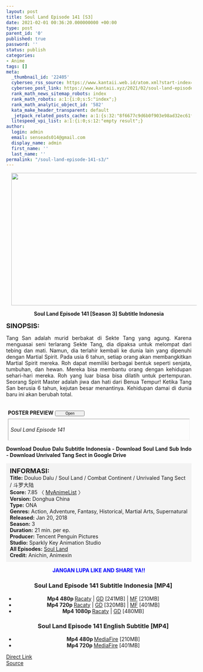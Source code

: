 ```yaml
---
layout: post
title: Soul Land Episode 141 [S3]
date: 2021-02-01 00:36:20.000000000 +00:00
type: post
parent_id: '0'
published: true
password: ''
status: publish
categories:
- Anime
tags: []
meta:
  _thumbnail_id: '22405'
  cyberseo_rss_source: https://www.kantaii.web.id/atom.xml?start-index=1&max-results=150
  cyberseo_post_link: https://www.kantaii.xyz/2021/02/soul-land-episode-141-s3.html
  rank_math_news_sitemap_robots: index
  rank_math_robots: a:1:{i:0;s:5:"index";}
  rank_math_analytic_object_id: '582'
  kata_make_header_transparent: default
  _jetpack_related_posts_cache: a:1:{s:32:"8f6677c9d6b0f903e98ad32ec61f8deb";a:2:{s:7:"expires";i:1663053209;s:7:"payload";a:0:{}}}
  litespeed_vpi_list: a:1:{i:0;s:12:"empty result";}
author:
  login: admin
  email: senseads014@gmail.com
  display_name: admin
  first_name: ''
  last_name: ''
permalink: "/soul-land-episode-141-s3/"
---
```

<div class="separator" style="clear: both; text-align: center;"><a href="https://1.bp.blogspot.com/-hTgPk39uteU/YBdL_Ct8q2I/AAAAAAAADvE/XtlaLZ3zFrgiNtx070vN35z7_nZkSppAQCLcBGAsYHQ/s1280/Soul%2BLand%2BEp%2B141%2Ba.jpg" style="margin-left: 1em; margin-right: 1em;"><img border="0" data-original-height="720" data-original-width="1280" height="360" src="{{ site.baseurl }}/assets/2021/02/Soul%2BLand%2BEp%2B141%2Ba.jpg" width="640" /></a></div>
<p>
<div style="text-align: center;"><b>Soul Land Episode 141 [Season 3] Subtitle Indonesia</b></p>
</div>
<p><b><span style="font-size: large;">SINOPSIS:</span></b>
<div style="text-align: justify;">Tang San adalah murid berbakat di Sekte Tang yang agung. Karena menguasai seni terlarang Sekte Tang, dia dipaksa untuk melompat dari tebing dan mati. Namun, dia terlahir kembali ke dunia lain yang dipenuhi dengan Martial Spirit. Pada usia 6 tahun, setiap orang akan membangkitkan Martial Spirit mereka. Roh dapat memiliki berbagai bentuk seperti senjata, tumbuhan, dan hewan. Mereka bisa membantu orang dengan kehidupan sehari-hari mereka. Roh yang luar biasa bisa dilatih untuk pertempuran. Seorang Spirit Master adalah jiwa dan hati dari Benua Tempur! Ketika Tang San berusia 6 tahun, kejutan besar menantinya. Kehidupan damai di dunia baru ini akan berubah total.</p>
<p><a name="more"></a>
<div>
<div style="margin: 5px;">
<div class="smallfont" style="margin-bottom: 2px;"><span style="font-weight: bold;"><br />POSTER PREVIEW</span><input onclick="if (this.parentNode.parentNode.getElementsByTagName('div')[1].getElementsByTagName('div')[0].style.display != '') { this.parentNode.parentNode.getElementsByTagName('div')[1].getElementsByTagName('div')[0].style.display = ''; this.innerText = ''; this.value = ' Close..'; } else { this.parentNode.parentNode.getElementsByTagName('div')[1].getElementsByTagName('div')[0].style.display = 'none'; this.innerText = ''; this.value = ' Clik Here'; }" style="font-size: 10px; margin: 5px; padding: 0px; width: 80px;" type="button" value="Open" /></div>
<div class="alt2" style="border: 1px inset; margin: 0px; padding: 6px;">
<div style="display: none;">
<div class="separator" style="clear: both; text-align: center;"><a href="https://1.bp.blogspot.com/-9skDAOGv8RU/YBdL_0SDRMI/AAAAAAAADvQ/Ui_8_Z-UPxAkzSYmyaIiCqI_ZtEd1oPYwCLcBGAsYHQ/s1359/Soul%2BLand%2BEp%2B141%2Bd.jpg" style="margin-left: 1em; margin-right: 1em;"><img border="0" data-original-height="767" data-original-width="1359" height="362" src="{{ site.baseurl }}/assets/2021/02/Soul%2BLand%2BEp%2B141%2Bd.jpg" width="640" /></a></div>
<p>
<div class="separator" style="clear: both; text-align: center;"><a href="https://1.bp.blogspot.com/-6IDSpZdmXWQ/YBdL_ROaAJI/AAAAAAAADvI/i8VVXjqzL0o8hjhBulfwhsC8k56qb4H2ACLcBGAsYHQ/s1362/Soul%2BLand%2BEp%2B141%2Bc.jpg" style="margin-left: 1em; margin-right: 1em;"><img border="0" data-original-height="764" data-original-width="1362" height="360" src="{{ site.baseurl }}/assets/2021/02/Soul%2BLand%2BEp%2B141%2Bc.jpg" width="640" /></a></div>
<p>
<div class="separator" style="clear: both; text-align: center;"><a href="https://1.bp.blogspot.com/-2f75sj5zYbQ/YBdL_e0etlI/AAAAAAAADvM/orodQIfJW6sofv1hOIe24xH2qZaHcgNtACLcBGAsYHQ/s1364/Soul%2BLand%2BEp%2B141%2Bb.jpg" style="margin-left: 1em; margin-right: 1em;"><img border="0" data-original-height="765" data-original-width="1364" height="358" src="{{ site.baseurl }}/assets/2021/02/Soul%2BLand%2BEp%2B141%2Bb.jpg" width="640" /></a></div>
<p>
<div class="separator" style="clear: both; text-align: center;"><a href="https://1.bp.blogspot.com/-hTgPk39uteU/YBdL_Ct8q2I/AAAAAAAADvE/XtlaLZ3zFrgiNtx070vN35z7_nZkSppAQCLcBGAsYHQ/s1280/Soul%2BLand%2BEp%2B141%2Ba.jpg" style="margin-left: 1em; margin-right: 1em;"><img border="0" data-original-height="720" data-original-width="1280" height="360" src="{{ site.baseurl }}/assets/2021/02/Soul%2BLand%2BEp%2B141%2Ba.jpg" width="640" /></a></div>
</div>
<p><em>Soul Land Episode 141</em></div>
</div>
</div>
<p> <b>Download Douluo Dalu Subtitle Indonesia - Download Soul Land Sub Indo - Download Unrivaled Tang Sect in Google Drive</b></div>
<p>
<div style="background-color: #f3f3f3; padding: 10px; text-align: left;"><b><span style="font-size: large;">INFORMASI:</span></b><br /><b>Title:</b> Douluo Dalu / Soul Land / Combat Continent / Unrivaled Tang Sect / 斗罗大陆<br /><b>Score:</b> 7.85 〈 <a href="https://myanimelist.net/anime/37150/Douluo_Dalu" target="_blank" rel="noopener">MyAnimeList</a> 〉<br /><b>Version:</b> Donghua China<br /><b>Type:</b> ONA<br /><b>Genres:</b> Action, Adventure, Fantasy, Historical, Martial Arts, Supernatural<br /><b>Released:</b> Jan 20, 2018<br /><b>Season:</b> 3<br /><b>Duration:</b> 21 min. per ep.<br /><b>Producer:</b> Tencent Penguin Pictures<br /><b>Studio:</b> Sparkly Key Animation Studio<br /><b>All Episodes:</b> <a href="http://www.kantaii.web.id/2018/02/soul-land-douluo-dalu.html" target="_blank" rel="noopener">Soul Land</a><br /><b>Credit:</b> Anichin, Animexin</div>
<p>
<div style="text-align: center;"><b><span style="color: blue;">JANGAN LUPA LIKE AND SHARE YA!!</span></b>
<div class="dl">
<ul />
<h3 style="text-align: center;">Soul Land Episode 141 Subtitle Indonesia [MP4]</h3>
<li style="text-align: center;"><b>Mp4 480p </b><a href="https://semawur.com/NozmL" target="_blank" rel="noopener">Racaty</a> | <a href="https://apk.miuiku.com/bJzB931x9Y" target="_blank" rel="noopener">GD</a> [241MB] | <a href="https://semawur.com/TkLYF" target="_blank" rel="noopener">MF</a> [210MB]</li>
<li style="text-align: center;"><b>Mp4 720p </b><a href="https://semawur.com/o9wYJzRnZa" target="_blank" rel="noopener">Racaty</a> | <a href="https://apk.miuiku.com/RGhhnJa" target="_blank" rel="noopener">GD</a> [320MB] | <a href="https://semawur.com/iCZKkma" target="_blank" rel="noopener">MF</a> [401MB]</li>
<li style="text-align: center;"><b>Mp4 1080p </b><a href="https://semawur.com/KWv5nSg" target="_blank" rel="noopener">Racaty</a> | <a href="https://apk.miuiku.com/JfEu2" target="_blank" rel="noopener">GD</a> [480MB]</li>
</div>
<div class="dl">
<ul />
<h3 style="text-align: center;">Soul Land Episode 141 English Subtitle [MP4]</h3>
<li style="text-align: center;"><b>Mp4 480p </b><a href="https://apk.miuiku.com/wTYXuY3arb" target="_blank" rel="noopener">MediaFire</a> [210MB]</li>
<li style="text-align: center;"><b>Mp4 720p </b><a href="https://apk.miuiku.com/eL6le4AYgr" target="_blank" rel="noopener">MediaFire</a> [401MB]</li>
</div></div>
<link rel="stylesheet" href="https://cdnjs.cloudflare.com/ajax/libs/font-awesome/4.7.0/css/font-awesome.min.css" />
<div class="divbtn"> <a href="https://handymansurrender.com/fihup8buzv?key=94550f7ce39444073321dde3b8782f97" class="btn"><i class="fa fa-download"></i> Direct Link</a> <br /><a href="https://www.kantaii.xyz/2021/02/soul-land-episode-141-s3.html">Source</a> </div>
